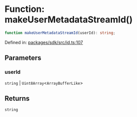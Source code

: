 # Function: makeUserMetadataStreamId()

```ts
function makeUserMetadataStreamId(userId): string;
```

Defined in: [packages/sdk/src/id.ts:107](https://github.com/towns-protocol/towns/blob/0db1fd0ac7258e8db8cedfb6183e8eade8284fa1/packages/sdk/src/id.ts#L107)

## Parameters

### userId

`string` | `Uint8Array`\<`ArrayBufferLike`\>

## Returns

`string`
